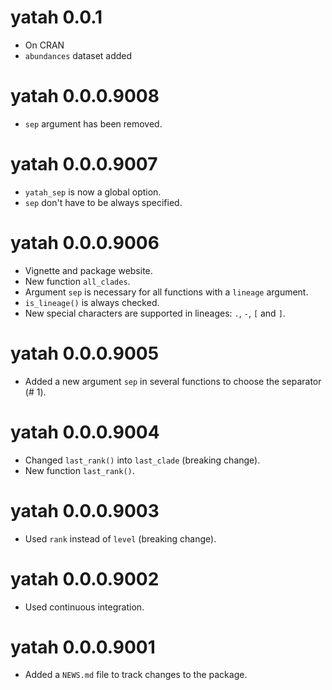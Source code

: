 # yatah 0.0.1

* On CRAN
* `abundances` dataset added 

# yatah 0.0.0.9008

* `sep` argument has been removed. 

# yatah 0.0.0.9007

* `yatah_sep` is now a global option.
* `sep` don't have to be always specified. 

# yatah 0.0.0.9006

* Vignette and package website.
* New function `all_clades`.
* Argument `sep` is necessary for all functions with a `lineage` argument.
* `is_lineage()` is always checked.
* New special characters are supported in lineages: `.`, `-`, `[` and `]`.

# yatah 0.0.0.9005

* Added a new argument `sep` in several functions to choose the separator (# 1).

# yatah 0.0.0.9004

* Changed `last_rank()` into `last_clade` (breaking change).
* New function `last_rank()`.

# yatah 0.0.0.9003

* Used `rank` instead of `level` (breaking change).

# yatah 0.0.0.9002

* Used continuous integration.

# yatah 0.0.0.9001

* Added a `NEWS.md` file to track changes to the package.
